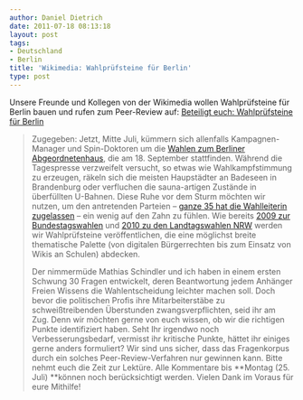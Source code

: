 ```yaml
---
author: Daniel Dietrich
date: 2011-07-18 08:13:18
layout: post
tags:
- Deutschland
- Berlin
title: 'Wikimedia: Wahlprüfsteine für Berlin'
type: post
---
```


Unsere Freunde und Kollegen von der Wikimedia wollen Wahlprüfsteine für Berlin bauen und rufen zum Peer-Review auf: [Beteiligt euch: Wahlprüfsteine für Berlin](http://blog.wikimedia.de/2011/07/18/wahlpruefsteine-berlin-entwurf/)

> Zugegeben: Jetzt, Mitte Juli, kümmern sich allenfalls Kampagnen-Manager und Spin-Doktoren um die [Wahlen zum Berliner Abgeordnetenhaus](http://de.wikipedia.org/wiki/Wahl_zum_Abgeordnetenhaus_von_Berlin_2011), die am 18. September stattfinden. Während die Tagespresse verzweifelt versucht, so etwas wie Wahlkampfstimmung zu erzeugen, räkeln sich die meisten Haupstädter an Badeseen in Brandenburg oder verfluchen die sauna-artigen Zustände in überfüllten U-Bahnen. Diese Ruhe vor dem Sturm möchten wir nutzen, um den antretenden Parteien – [ganze 35 hat die Wahlleiterin zugelassen](http://www.wahlen-berlin.de/wahlen/be2011/UebersichtZugelasseneParteien.pdf) – ein wenig auf den Zahn zu fühlen. Wie bereits [2009 zur Bundestagswahlen](http://wikimedia.de/wiki/Wahlpr%C3%BCfsteine_2009) und [2010 zu den Landtagswahlen NRW](http://blog.wikimedia.de/wp-content/uploads/Wahlpr%C3%BCfsteine-zur-Landtagswahl-NRW.pdf) werden wir Wahlprüfsteine veröffentlichen, die eine möglichst breite thematische Palette (von digitalen Bürgerrechten bis zum Einsatz von Wikis an Schulen) abdecken.
> 
> Der nimmermüde Mathias Schindler und ich haben in einem ersten Schwung 30 Fragen entwickelt, deren Beantwortung jedem Anhänger Freien Wissens die Wahlentscheidung leichter machen soll. Doch bevor die politischen Profis ihre Mitarbeiterstäbe zu schweißtreibenden Überstunden zwangsverpflichten, seid ihr am Zug. Denn wir möchten gerne von euch wissen, ob wir die richtigen Punkte identifiziert haben. Seht Ihr irgendwo noch Verbesserungsbedarf, vermisst ihr kritische Punkte, hättet ihr einiges gerne anders formuliert? Wir sind uns sicher, dass das Fragenkorpus durch ein solches Peer-Review-Verfahren nur gewinnen kann. Bitte nehmt euch die Zeit zur Lektüre. Alle Kommentare bis **Montag (25. Juli) **können noch berücksichtigt werden. Vielen Dank im Voraus für eure Mithilfe!